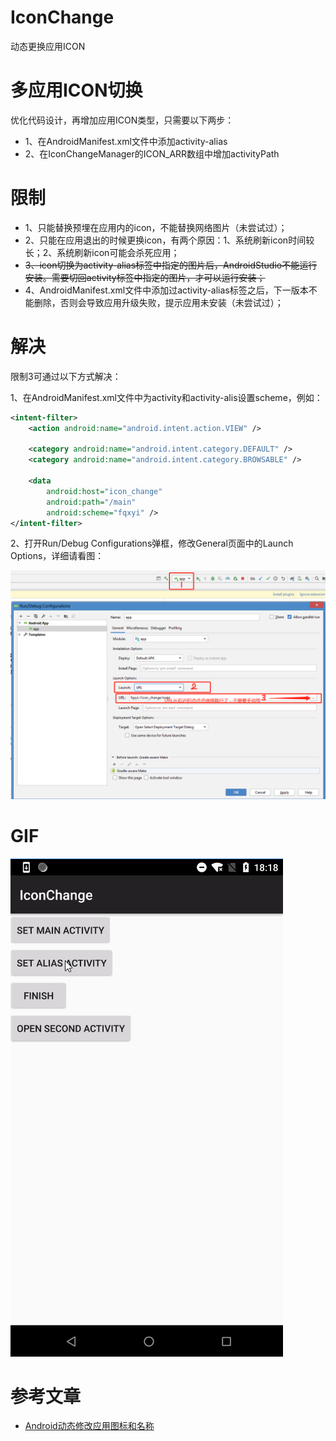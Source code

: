 # IconChange

动态更换应用ICON

# 多应用ICON切换

优化代码设计，再增加应用ICON类型，只需要以下两步：

- 1、在AndroidManifest.xml文件中添加activity-alias
- 2、在IconChangeManager的ICON_ARR数组中增加activityPath

# 限制

- 1、只能替换预埋在应用内的icon，不能替换网络图片（未尝试过）；
- 2、只能在应用退出的时候更换icon，有两个原因：1、系统刷新icon时间较长；2、系统刷新icon可能会杀死应用；
- ~~3、icon切换为activity-alias标签中指定的图片后，AndroidStudio不能运行安装。需要切回activity标签中指定的图片，才可以运行安装；~~
- 4、AndroidManifest.xml文件中添加过activity-alias标签之后，下一版本不能删除，否则会导致应用升级失败，提示应用未安装（未尝试过）；

# 解决

限制3可通过以下方式解决：

1、在AndroidManifest.xml文件中为activity和activity-alis设置scheme，例如：

```xml
<intent-filter>
    <action android:name="android.intent.action.VIEW" />

    <category android:name="android.intent.category.DEFAULT" />
    <category android:name="android.intent.category.BROWSABLE" />

    <data
        android:host="icon_change"
        android:path="/main"
        android:scheme="fqxyi" />
</intent-filter>
```

2、打开Run/Debug Configurations弹框，修改General页面中的Launch Options，详细请看图：

![限制3](限制3.png)

# GIF

![iconchange](iconchange.gif)

# 参考文章

- [Android动态修改应用图标和名称](https://juejin.im/post/5c36f2226fb9a049b7809170)